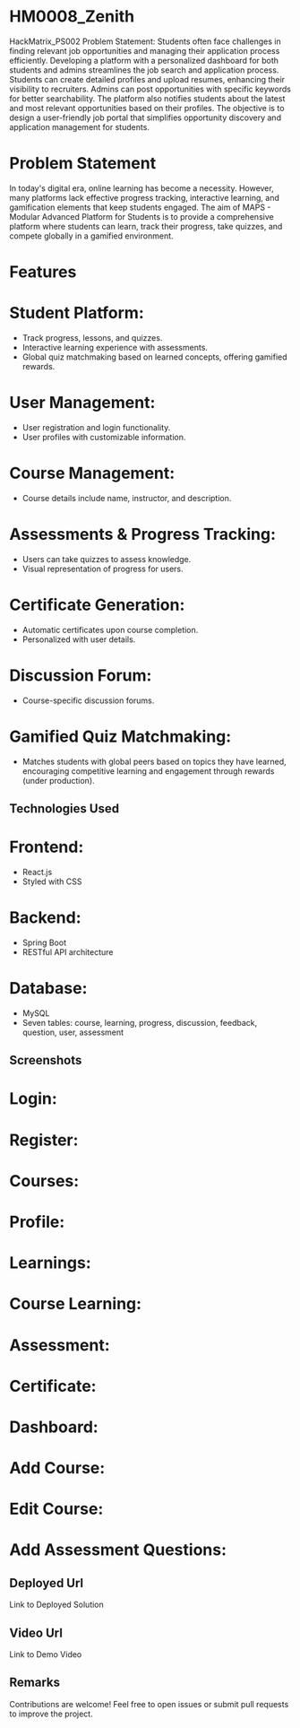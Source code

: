 # HM0008_Zenith
HackMatrix_PS002 Problem Statement: Students often face challenges in finding relevant job opportunities and managing their application process efficiently. Developing a platform with a personalized dashboard for both students and admins streamlines the job search and application process. Students can create detailed profiles and upload resumes, enhancing their visibility to recruiters. Admins can post opportunities with specific keywords for better searchability. The platform also notifies students about the latest and most relevant opportunities based on their profiles. The objective is to design a user-friendly job portal that simplifies opportunity discovery and application management for students.

# Problem Statement

In today's digital era, online learning has become a necessity. However, many platforms lack effective progress tracking, interactive learning, and gamification elements that keep students engaged. The aim of MAPS - Modular Advanced Platform for Students is to provide a comprehensive platform where students can learn, track their progress, take quizzes, and compete globally in a gamified environment.
 

# Features

# Student Platform:

* Track progress, lessons, and quizzes.
* Interactive learning experience with assessments.
* Global quiz matchmaking based on learned concepts, offering gamified rewards.

# User Management:

* User registration and login functionality.
* User profiles with customizable information.

# Course Management:

* Course details include name, instructor, and description.

# Assessments & Progress Tracking:

* Users can take quizzes to assess knowledge.
* Visual representation of progress for users.

# Certificate Generation:

* Automatic certificates upon course completion.
* Personalized with user details.

# Discussion Forum:

* Course-specific discussion forums.

# Gamified Quiz Matchmaking: 
* Matches students with global peers based on topics they have learned, encouraging competitive learning and engagement through rewards 
(under production).

## Technologies Used

# Frontend:

* React.js
* Styled with CSS

# Backend:

* Spring Boot
* RESTful API architecture

# Database:

* MySQL
* Seven tables: course, learning, progress, discussion, feedback, question, user, assessment

## Screenshots

# Login:

# Register:

# Courses:

# Profile:

# Learnings:

# Course Learning:

# Assessment:

# Certificate:

# Dashboard:

# Add Course:

# Edit Course:

# Add Assessment Questions:

## Deployed Url

Link to Deployed Solution

## Video Url

Link to Demo Video

## Remarks

Contributions are welcome! Feel free to open issues or submit pull requests to improve the project.
